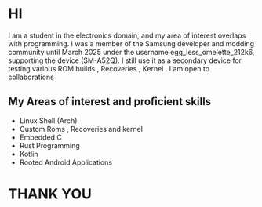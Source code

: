 # HI 
I am a student in the electronics domain, and my area of interest overlaps with programming. I was a member of the Samsung developer and modding community until March 2025 under the username egg_less_omelette_212k6, supporting the device (SM-A52Q). I still use it as a secondary device for testing various ROM builds , Recoveries , Kernel . I am open to collaborations 
## My Areas of interest and proficient skills 
- Linux Shell (Arch)
- Custom Roms , Recoveries and kernel
- Embedded C 
- Rust Programming
- Kotlin
- Rooted Android Applications   

# THANK YOU 
